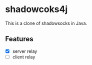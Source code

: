 # shadowcoks4j

This is a clone of shadowsocks in Java.

## Features

- [x] server relay
- [ ] client relay